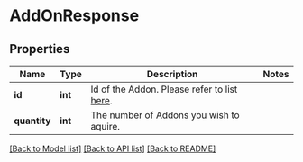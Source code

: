 # AddOnResponse

## Properties
Name | Type | Description | Notes
------------ | ------------- | ------------- | -------------
**id** | **int** | Id of the Addon. Please refer to list [here](https://contabo.com/en/product-list/?show_ids&#x3D;true). | 
**quantity** | **int** | The number of Addons you wish to aquire. | 

[[Back to Model list]](../README.md#documentation-for-models) [[Back to API list]](../README.md#documentation-for-api-endpoints) [[Back to README]](../README.md)

